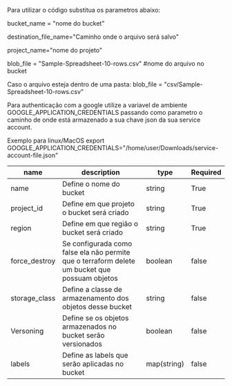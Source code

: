 Para utilizar o código substitua os parametros abaixo:

bucket_name = "nome do bucket"

destination_file_name="Caminho onde o arquivo será salvo"

project_name="nome do projeto"

blob_file = "Sample-Spreadsheet-10-rows.csv" #nome do arquivo no bucket

Caso o arquivo esteja dentro de uma pasta:
blob_file = "csv/Sample-Spreadsheet-10-rows.csv"

Para authenticação com a google utilize a variavel de ambiente GOOGLE_APPLICATION_CREDENTIALS passando
como parametro o caminho de onde está armazenado a sua chave json da sua service account.

Exemplo para linux/MacOS
export GOOGLE_APPLICATION_CREDENTIALS="/home/user/Downloads/service-account-file.json"

| name | description | type | Required |
|---|---|----|---|
| name |Define o nome do bucket| string | True |
| project_id |Define em que projeto o bucket será criado| string |True|
| region |Define em que região o bucket será criado| string | True |
| force_destroy |Se configurada como false ela não permite que o terraform delete um bucket que possuam objetos | boolean | false |
| storage_class |Define a classe de armazenamento dos objetos desse bucket| string | false |
| Versoning |Define se os objetos armazenados no bucket serão versionados| boolean | false|
| labels |Define as labels que serão aplicadas no bucket | map(string) | false |


